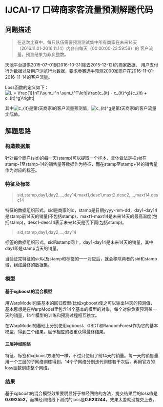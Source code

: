 # IJCAI-17 口碑商家客流量预测解题代码

## 问题描述
> 在这次比赛中，每只队伍需要预测测试集中所有商家在未来14天
> （2016.11.01-2016.11.14）内各自每天（00:00:00-23:59:59）的
> 客户流量。预测结果为非负整数。

天池平台提供2015-07-01到2016-10-31(除去2015-12-12)的商家数据、
用户支付行为数据以及用户浏览行为数据，要求参赛选手预测2000家商户在2016-11-01-2016-11-14的客户流量。

Loss函数的定义如下：
![L = \frac{1}{nT}\sum_i^n \sum_t^T\left|\frac{c_{it} - c_{it}^g}{c_{it} + c_{it}^g}\right|](http://mathurl.com/kctnfdv.png)

其中![c_{it}](http://mathurl.com/l3le8ue.png)是第t天商家i的客户流量预测值，![c_{it}^g](http://mathurl.com/k7ryzbr.png)是第t天商家i的客户流量实际值。

## 解题思路
### 构造数据集
针对每个商户(sid)的每一天(stamp)可以提取一个样本，具体做法是把sid在stamp-1至stamp-14的销售量等数据作为特征，而在stamp至stamp+14的销售量作为对应的标签。

### 特征及标签
> sid,stamp,day1,day2,...,day14,maxt1,desc1,maxt2,desc2,...,maxt14,desc14

特征的数据组织形式。sid是商家的id，stamp是日期yyyy-mm-dd，day1-day14是stamp前14天的销量(不包括stamp)，maxt1-maxt14是未来14天的最高温度(包括stamp)，desc1-desc14表示未来14天是否下雨(包括stamp)。

> sid,stamp,day1,day2,...,day14

标签的数据组织形式。sid和stamp同上，day1-day14是未来14天的销量，其中day1即是stamp当天的销量。

当验证完特征的sid以及stamp和标签的一一对应后，就会移除两者的sid和stamp域，组成最终的数据集。

### 模型
#### 基于xgboost的混合模型
用WarpModel包装基本的回归模型(比如xgboost)使之可以输出14天的预测值，基本思想是在WarpModel里包含14个基本的模型的对象，每个对象负责预测某一天的销量，14个模型的训练和预测过程相互独立。

在WarpModel的基础上分别使用xgboost、GBDT和RandomForest作为它的基本模型，得到三个结果，赋予相应的权重获得最终结果。

#### 三层神经网络
特征、标签和xgboost方法的一样，不过只使用了前14天的销量。每一天的销售量用一个三层的子网络训练得到，14个子网络分别迭代训练若干次后，再用官方的loss函数训练整个网络。

### 结果
基于xgboost的混合模型效果要明显好于神经网络的方法，提交结果后的loss值是**0.092552**，而神经网络线下测试的loss是**0.623244**，效果太差就没提交上去。